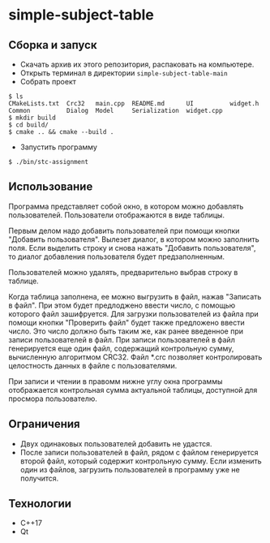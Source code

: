 # simple-subject-table

## Сборка и запуск

- Скачать архив их этого репозитория, распаковать на компьютере.
- Открыть терминал в директории `simple-subject-table-main`
- Собрать проект
```
$ ls
CMakeLists.txt  Crc32   main.cpp  README.md      UI          widget.h
Common          Dialog  Model     Serialization  widget.cpp
$ mkdir build
$ cd build/
$ cmake .. && cmake --build .
```
- Запустить программу
```
$ ./bin/stc-assignment
```

## Использование

Программа представляет собой окно, в котором можно добавлять пользователей. Пользователи отображаются в виде таблицы.

Первым делом надо добавить пользователей при помощи кнопки "Добавить пользователя". Вылезет диалог, в котором можно заполнить поля.
Если выделить строку и снова нажать "Добавить пользователя", то диалог добавления пользователя будет предзаполненным.

Пользователей можно удалять, предварительно выбрав строку в таблице.

Когда таблица заполнена, ее можно выгрузить в файл, нажав "Записать в файл". При этом будет предлоджено ввести число, с помощью которого файл зашифруется.
Для загрузки пользователей из файла при помощи кнопки "Проверить файл" будет также предложено ввести число. Это число должно быть таким же, как ранее введенное при записи пользователей в файл.
При записи пользователей в файл генерируется еще один файл, содержащий контрольную сумму, вычисленную алгоритмом CRC32. Файл *.crc позволяет контролировать целостность данных в файле с пользователями.

При записи и чтении в правомм нижне углу окна программы отображается контрольная сумма актуальной таблицы, доступной для просмора пользователю.

## Ограничения

- Двух одинаковых пользователей добавить не удастся.
- После записи пользователей в файл, рядом с файлом генерируется второй файл, который содержит контрольную сумму. Если изменить один из файлов, загрузить пользователей в программу уже не получится.

## Технологии

- С++17
- Qt
